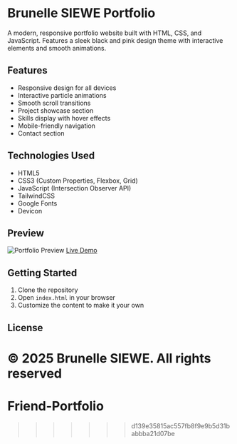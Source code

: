 # Brunelle SIEWE Portfolio

A modern, responsive portfolio website built with HTML, CSS, and JavaScript. Features a sleek black and pink design theme with interactive elements and smooth animations.

## Features

- Responsive design for all devices
- Interactive particle animations
- Smooth scroll transitions
- Project showcase section
- Skills display with hover effects
- Mobile-friendly navigation
- Contact section

## Technologies Used

- HTML5
- CSS3 (Custom Properties, Flexbox, Grid)
- JavaScript (Intersection Observer API)
- TailwindCSS
- Google Fonts
- Devicon

## Preview

![Portfolio Preview](preview.png)
[Live Demo](#) <!-- Add your live demo link here -->

## Getting Started

1. Clone the repository
2. Open `index.html` in your browser
3. Customize the content to make it your own

## License

© 2025 Brunelle SIEWE. All rights reserved
=======
# Friend-Portfolio
>>>>>>> d139e35815ac557fb8f9e9b5d31babbba21d07be
